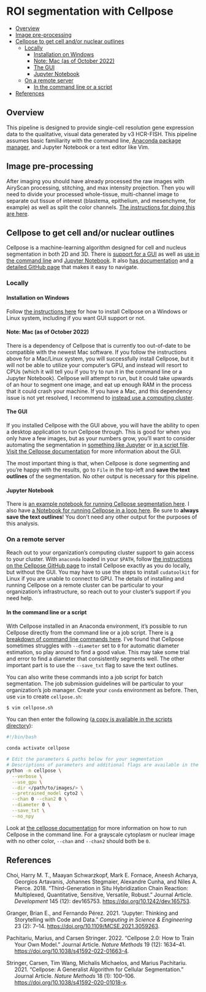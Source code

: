 ROI segmentation with Cellpose
================

- [Overview](#overview)
- [Image pre-processing](#image-pre-processing)
- [Cellpose to get cell and/or nuclear
  outlines](#cellpose-to-get-cell-andor-nuclear-outlines)
  - [Locally](#locally)
    - [Installation on Windows](#installation-on-windows)
    - [Note: Mac (as of October 2022)](#note-mac-as-of-october-2022)
    - [The GUI](#the-gui)
    - [Jupyter Notebook](#jupyter-notebook)
  - [On a remote server](#on-a-remote-server)
    - [In the command line or a
      script](#in-the-command-line-or-a-script)
- [References](#references)

## Overview

This pipeline is designed to provide single-cell resolution gene
expression data to the qualitative, visual data generated by v3
HCR-FISH. This pipeline assumes basic familiarity with the command line,
[Anaconda package manager](https://anaconda.org), and Jupyter Notebook
or a text editor like Vim.

## Image pre-processing

After imaging you should have already processed the raw images with
AiryScan processing, stitching, and max intensity projection. Then you
will need to divide your processed whole-tissue, multi-channel image to
separate out tissue of interest (blastema, epithelium, and mesenchyme,
for example) as well as split the color channels. [The instructions for
doing this are here](./Tissue_Isolation.md).

## Cellpose to get cell and/or nuclear outlines

Cellpose is a machine-learning algorithm designed for cell and nucleus
segmentation in both 2D and 3D. There is [support for a GUI](#the-gui)
as well as [use in the command line](#in-the-command-line-or-a-script)
and [Jupyter Notebook](#jupyter-notebook). It also [has
documentation](https://cellpose.readthedocs.io/en/latest/) and [a
detailed GitHub page](https://github.com/MouseLand/cellpose) that makes
it easy to navigate.

### Locally

#### Installation on Windows

Follow [the instructions here](https://github.com/MouseLand/cellpose)
for how to install Cellpose on a Windows or Linux system, including if
you want GUI support or not.

#### Note: Mac (as of October 2022)

There is a dependency of Cellpose that is currently too out-of-date to
be compatible with the newest Mac software. If you follow the
instructions above for a Mac/Linux system, you will successfully install
Cellpose, but it will not be able to utilize your computer’s GPU, and
instead will resort to CPUs (which it will tell you if you try to run it
in the command line or a Jupyter Notebook). Cellpose will attempt to
run, but it could take upwards of an hour to segment one image, and eat
up enough RAM in the process that it could crash your machine. If you
have a Mac, and this dependency issue is not yet resolved, I recommend
to [instead use a computing cluster](#on-a-remote-server).

#### The GUI

If you installed Cellpose with the GUI above, you will have the ability
to open a desktop application to run Cellpose through. This is good for
when you only have a few images, but as your numbers grow, you’ll want
to consider automating the segmentation in [something like
Jupyter](#jupyter-notebook) or [in a script
file](#in-the-command-line-or-a-script). [Visit the Cellpose
documentation](https://cellpose.readthedocs.io/en/latest/gui.html) for
more information about the GUI.

The most important thing is that, when Cellpose is done segmenting and
you’re happy with the results, go to `File` in the top-left and **save
the text outlines** of the segmentation. No other output is necessary
for this pipeline.

#### Jupyter Notebook

There is [an example notebook for running Cellpose segmentation
here](https://nbviewer.org/github/MouseLand/cellpose/blob/master/notebooks/run_cellpose.ipynb).
I also have [a Notebook for running Cellpose in a loop
here](./scripts/run_cellpose.ipynb). Be sure to **always save the text
outlines**! You don’t need any other output for the purposes of this
analysis.

### On a remote server

Reach out to your organization’s computing cluster support to gain
access to your cluster. With `anaconda` loaded in your `$PATH`, follow
[the instructions on the Cellpose GitHub
page](https://github.com/MouseLand/cellpose) to install Cellpose exactly
as you do locally, but without the GUI. You may have to use the steps to
install `cudatoolkit` for Linux if you are unable to connect to GPU. The
details of installing and running Cellpose on a remote cluster can be
particular to your organization’s infrastructure, so reach out to your
cluster’s support if you need help.

#### In the command line or a script

With Cellpose installed in an Anaconda environment, it’s possible to run
Cellpose directly from the command line or a job script. There is [a
breakdown of command line commands
here](https://cellpose.readthedocs.io/en/latest/command.html). I’ve
found that Cellpose sometimes struggles with `--diameter` set to `0` for
automatic diameter estimation, so play around to find a good value. This
may take some trial and error to find a diameter that consistently
segments well. The other important part is to use the `--save_txt` flag
to save the text outlines.

You can also write these commands into a job script for batch
segmentation. The job submission guidelines will be particular to your
organization’s job manager. Create your `conda` environment as before.
Then, use `vim` to create `cellpose.sh`:

``` bash
$ vim cellpose.sh
```

You can then enter the following ([a copy is available in the scripts
directory](./scripts/cellpose.sh)):

``` bash
#!/bin/bash

conda activate cellpose

# Edit the parameters & paths below for your segmentation
# Descriptions of parameters and additional flags are available in the Cellpose documentation
python -m cellpose \
  --verbose \
  --use_gpu \
  --dir </path/to/images/> \
  --pretrained_model cyto2 \
  --chan 0 --chan2 0 \
  --diameter 0 \
  --save_txt \
  --no_npy
```

Look at [the cellpose
documentation](https://cellpose.readthedocs.io/en/latest/command.html)
for more information on how to run Cellpose in the command line. For a
grayscale cytoplasm or nuclear image with no other color, `--chan` and
`--chan2` should both be `0`.

## References

<div id="refs" class="references csl-bib-body hanging-indent">

<div id="ref-RN149" class="csl-entry">

Choi, Harry M. T., Maayan Schwarzkopf, Mark E. Fornace, Aneesh Acharya,
Georgios Artavanis, Johannes Stegmaier, Alexandre Cunha, and Niles A.
Pierce. 2018. “Third-Generation in Situ Hybridization Chain Reaction:
Multiplexed, Quantitative, Sensitive, Versatile, Robust.” Journal
Article. *Development* 145 (12): dev165753.
<https://doi.org/10.1242/dev.165753>.

</div>

<div id="ref-9387490" class="csl-entry">

Granger, Brian E., and Fernando Pérez. 2021. “Jupyter: Thinking and
Storytelling with Code and Data.” *Computing in Science & Engineering*
23 (2): 7–14. <https://doi.org/10.1109/MCSE.2021.3059263>.

</div>

<div id="ref-RN152" class="csl-entry">

Pachitariu, Marius, and Carsen Stringer. 2022. “Cellpose 2.0: How to
Train Your Own Model.” Journal Article. *Nature Methods* 19 (12):
1634–41. <https://doi.org/10.1038/s41592-022-01663-4>.

</div>

<div id="ref-RN151" class="csl-entry">

Stringer, Carsen, Tim Wang, Michalis Michaelos, and Marius Pachitariu.
2021. “Cellpose: A Generalist Algorithm for Cellular Segmentation.”
Journal Article. *Nature Methods* 18 (1): 100–106.
<https://doi.org/10.1038/s41592-020-01018-x>.

</div>

</div>
